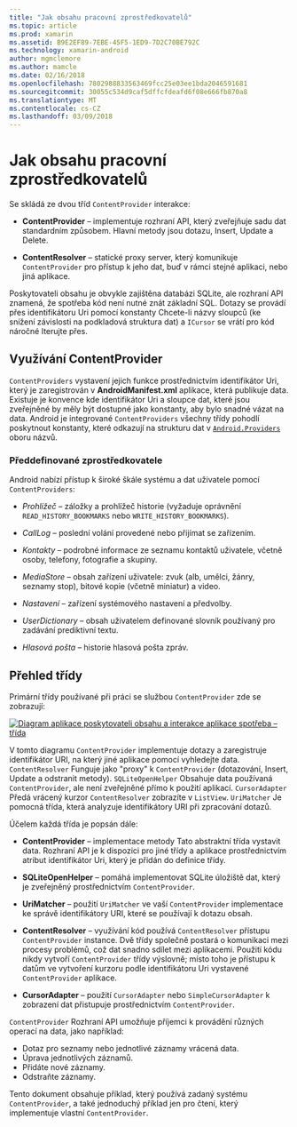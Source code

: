 ```yaml
---
title: "Jak obsahu pracovní zprostředkovatelů"
ms.topic: article
ms.prod: xamarin
ms.assetid: B9E2EF89-7EBE-45F5-1ED9-7D2C70BE792C
ms.technology: xamarin-android
author: mgmclemore
ms.author: mamcle
ms.date: 02/16/2018
ms.openlocfilehash: 7802988833563469fcc25e03ee1bda2046591681
ms.sourcegitcommit: 30055c534d9caf5dffcfdeafd6f08e666fb870a8
ms.translationtype: MT
ms.contentlocale: cs-CZ
ms.lasthandoff: 03/09/2018
---
```

# <a name="how-content-providers-work"></a>Jak obsahu pracovní zprostředkovatelů

Se skládá ze dvou tříd `ContentProvider` interakce:

- **ContentProvider** &ndash; implementuje rozhraní API, který zveřejňuje sadu dat standardním způsobem. Hlavní metody jsou dotazu, Insert, Update a Delete.

- **ContentResolver** &ndash; statické proxy server, který komunikuje `ContentProvider` pro přístup k jeho dat, buď v rámci stejné aplikaci, nebo jiná aplikace.

Poskytovateli obsahu je obvykle zajištěna databázi SQLite, ale rozhraní API znamená, že spotřeba kód není nutné znát základní SQL. Dotazy se provádí přes identifikátoru Uri pomocí konstanty Chcete-li názvy sloupců (ke snížení závislosti na podkladová struktura dat) a `ICursor` se vrátí pro kód náročné Iterujte přes.


## <a name="consuming-a-contentprovider"></a>Využívání ContentProvider

`ContentProviders` vystavení jejich funkce prostřednictvím identifikátor Uri, který je zaregistrován v **AndroidManifest.xml** aplikace, která publikuje data. Existuje je konvence kde identifikátor Uri a sloupce dat, které jsou zveřejněné by měly být dostupné jako konstanty, aby bylo snadné vázat na data. Android je integrované `ContentProviders` všechny třídy pohodlí poskytnout konstanty, které odkazují na strukturu dat v [ `Android.Providers` ](https://developer.xamarin.com/api/namespace/Android.Provider/) oboru názvů.



### <a name="built-in-providers"></a>Předdefinované zprostředkovatele

Android nabízí přístup k široké škále systému a dat uživatele pomocí `ContentProviders`:

- *Prohlížeč* &ndash; záložky a prohlížeč historie (vyžaduje oprávnění `READ_HISTORY_BOOKMARKS` nebo `WRITE_HISTORY_BOOKMARKS`).

- *CallLog* &ndash; poslední volání provedené nebo přijímat se zařízením.

- *Kontakty* &ndash; podrobné informace ze seznamu kontaktů uživatele, včetně osoby, telefony, fotografie a skupiny.

- *MediaStore* &ndash; obsah zařízení uživatele: zvuk (alb, umělci, žánry, seznamy stop), bitové kopie (včetně miniatur) a video.

- *Nastavení* &ndash; zařízení systémového nastavení a předvolby.

- *UserDictionary* &ndash; obsah uživatelem definované slovník používaný pro zadávání prediktivní textu.

- *Hlasová pošta* &ndash; historie hlasová pošta zpráv.



## <a name="classes-overview"></a>Přehled třídy

Primární třídy používané při práci se službou `ContentProvider` zde se zobrazují:

[![Diagram aplikace poskytovateli obsahu a interakce aplikace spotřeba – třída](how-it-works-images/classdiagram1.png)](how-it-works-images/classdiagram1.png#lightbox)

V tomto diagramu `ContentProvider` implementuje dotazy a zaregistruje identifikátor URI, na který jiné aplikace pomocí vyhledejte data. `ContentResolver` Funguje jako "proxy" k `ContentProvider` (dotazování, Insert, Update a odstranit metody). `SQLiteOpenHelper` Obsahuje data používaná `ContentProvider`, ale není zveřejněné přímo k použití aplikací.
`CursorAdapter` Předá vrácený kurzor `ContentResolver` zobrazíte v `ListView`. `UriMatcher` Je pomocná třída, která analyzuje identifikátory URI při zpracování dotazů.

Účelem každá třída je popsán dále:

- **ContentProvider** &ndash; implementace metody Tato abstraktní třída vystavit data. Rozhraní API je k dispozici pro jiné třídy a aplikace prostřednictvím atribut identifikátor Uri, který je přidán do definice třídy.

- **SQLiteOpenHelper** &ndash; pomáhá implementovat SQLite úložiště dat, který je zveřejněný prostřednictvím `ContentProvider`.

- **UriMatcher** &ndash; použití `UriMatcher` ve vaší `ContentProvider` implementace ke správě identifikátory URI, které se používají k dotazu obsah.

- **ContentResolver** &ndash; využívání kód používá `ContentResolver` přístupu `ContentProvider` instance. Dvě třídy společně postará o komunikaci mezi procesy problémů, což dat snadno sdílet mezi aplikacemi. Použití kódu nikdy vytvoří `ContentProvider` třídy výslovně; místo toho je přístupu k datům ve vytvoření kurzoru podle identifikátoru Uri vystavené `ContentProvider` aplikace.

- **CursorAdapter** &ndash; použití `CursorAdapter` nebo `SimpleCursorAdapter` k zobrazení dat přistupuje prostřednictvím `ContentProvider`.

`ContentProvider` Rozhraní API umožňuje příjemci k provádění různých operací na data, jako například:

-  Dotaz pro seznamy nebo jednotlivé záznamy vrácená data.
-  Úprava jednotlivých záznamů.
-  Přidáte nové záznamy.
-  Odstraňte záznamy.

Tento dokument obsahuje příklad, který používá zadaný systému `ContentProvider`, a také jednoduchý příklad jen pro čtení, který implementuje vlastní `ContentProvider`.

